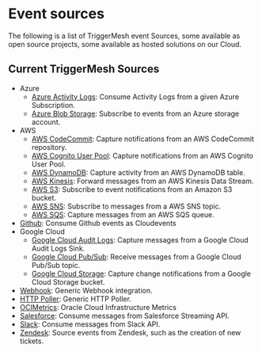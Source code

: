 # Event sources

The following is a list of TriggerMesh event Sources, some available as open source projects, some available as hosted
solutions on our Cloud.

## Current TriggerMesh Sources

- Azure
    - [Azure Activity Logs](./azureactivitylogs.md): Consume Activity Logs from a given Azure Subscription.
    - [Azure Blob Storage](./azureblobstorage.md): Subscribe to events from an Azure storage account.
- AWS
    - [AWS CodeCommit](./awscodecommit.md): Capture notifications from an AWS CodeCommit repository.
    - [AWS Cognito User Pool](./awscognitouserpool.md): Capture notifications from an AWS Cognito User Pool.
    - [AWS DynamoDB](./awsdynamodb.md): Capture activity from an AWS DynamoDB table.
    - [AWS Kinesis](./awskinesis.md): Forward messages from an AWS Kinesis Data Stream.
    - [AWS S3](./awss3.md): Subscribe to event notifications from an Amazon S3 bucket.
    - [AWS SNS](./awssns.md): Subscribe to messages from a AWS SNS topic.
    - [AWS SQS](./awssqs.md): Capture messages from an AWS SQS queue.
- [Github](./github.md): Consume Github events as Cloudevents
- Google Cloud
    - [Google Cloud Audit Logs](./googlecloudauditlogs.md): Capture messages from a Google Cloud Audit Logs Sink.
    - [Google Cloud Pub/Sub](./googlecloudpubsub.md): Receive messages from a Google Cloud Pub/Sub topic.
    - [Google Cloud Storage](./googlecloudstorage.md): Capture change notifications from a Google Cloud Storage bucket.
- [Webhook](./webhook.md): Generic Webhook integration.
- [HTTP Poller](./httppoller.md): Generic HTTP Poller.
- [OCIMetrics](./ocimetrics.md): Oracle Cloud Infrastructure Metrics
- [Salesforce](./salesforce.md): Consume messages from Salesforce Streaming API.
- [Slack](./slack.md): Consume messages from Slack API.
- [Zendesk](./zendesk.md): Source events from Zendesk, such as the creation of new tickets.

<!-- current known sources

awscodecommit
awscognito
awsdynamodb
awsiot
awskinesis
awssns
awsqs

azureactivitylogs
azureeventhub
azurestoragequeue

googlefirestore

mq

salesforce

solace
solacemqtt
-->
